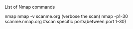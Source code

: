 List of Nmap commands


nmap <site>
nmap -v scanme.org (verbose the scan)
nmap -p1-30 scanme.nmap.org #scan specific ports(between port 1-30)

